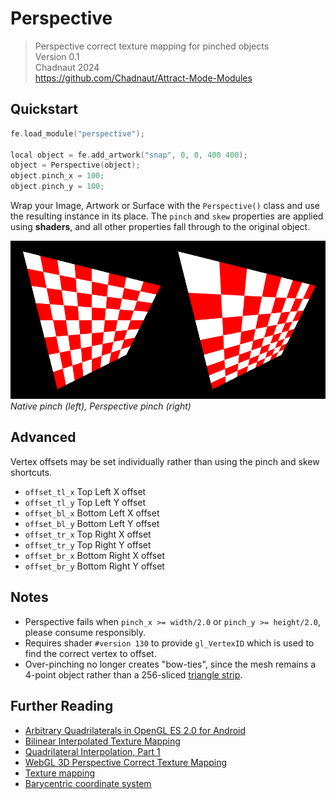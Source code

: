# Perspective

> Perspective correct texture mapping for pinched objects  
> Version 0.1  
> Chadnaut 2024  
> https://github.com/Chadnaut/Attract-Mode-Modules

## Quickstart

```cpp
fe.load_module("perspective");

local object = fe.add_artwork("snap", 0, 0, 400 400);
object = Perspective(object);
object.pinch_x = 100;
object.pinch_y = 100;
```

Wrap your Image, Artwork or Surface with the `Perspective()` class and use the resulting instance in its place. The `pinch` and `skew` properties are applied using **shaders**, and all other properties fall through to the original object.

![Perspective Example](example.png)
*Native pinch (left), Perspective pinch (right)*

## Advanced

Vertex offsets may be set individually rather than using the pinch and skew shortcuts.

- `offset_tl_x` Top Left X offset
- `offset_tl_y` Top Left Y offset
- `offset_bl_x` Bottom Left X offset
- `offset_bl_y` Bottom Left Y offset
- `offset_tr_x` Top Right X offset
- `offset_tr_y` Top Right Y offset
- `offset_br_x` Bottom Right X offset
- `offset_br_y` Bottom Right Y offset

## Notes

- Perspective fails when `pinch_x >= width/2.0` or `pinch_y >= height/2.0`, please consume responsibly.
- Requires shader `#version 130` to provide `gl_VertexID` which is used to find the correct vertex to offset.
- Over-pinching no longer creates "bow-ties", since the mesh remains a 4-point object rather than a 256-sliced [triangle strip](https://github.com/oomek/attractplus/blob/master/src/sprite.cpp#L300).

## Further Reading

- [Arbitrary Quadrilaterals in OpenGL ES 2.0 for Android](https://github.com/bitlush/android-arbitrary-quadrilaterals-in-opengl-es-2-0/blob/master/ArbitraryQuadrilateralsActivity.java)
- [Bilinear Interpolated Texture Mapping](https://pumpkin-games.net/wp/?p=215)
- [Quadrilateral Interpolation, Part 1](https://www.reedbeta.com/blog/quadrilateral-interpolation-part-1/)
- [WebGL 3D Perspective Correct Texture Mapping](https://webglfundamentals.org/webgl/lessons/webgl-3d-perspective-correct-texturemapping.html)
- [Texture mapping](https://en.wikipedia.org/wiki/Texture_mapping#Affine_texture_mapping)
- [Barycentric coordinate system](https://en.wikipedia.org/wiki/Barycentric_coordinate_system)
